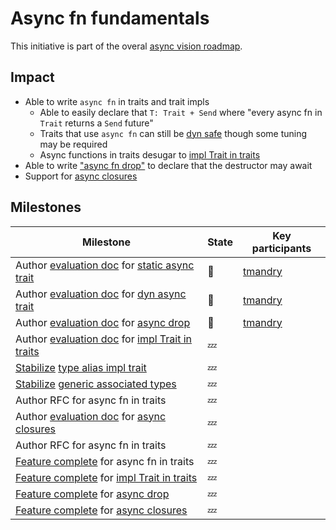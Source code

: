 # Async fn fundamentals

This initiative is part of the overal [async vision roadmap](https://rust-lang.github.io/wg-async-foundations/vision/roadmap.html).

## Impact

* Able to write `async fn` in traits and trait impls
    * Able to easily declare that `T: Trait + Send` where "every async fn in `Trait` returns a `Send` future"
    * Traits that use `async fn` can still be [dyn safe](./design-discussions/dyn_async_trait.md) though some tuning may be required
    * Async functions in traits desugar to [impl Trait in traits]
* Able to write ["async fn drop"][async drop] to declare that the destructor may await
* Support for [async closures]

## Milestones

| Milestone | State | Key participants |
| --- | --- | --- |
| Author [evaluation doc] for [static async trait] | 🦀 | [tmandry]
| Author [evaluation doc] for [dyn async trait]  | 🦀 | [tmandry]
| Author [evaluation doc] for [async drop] | 🦀 | [tmandry]
| Author [evaluation doc] for [impl Trait in traits]  | 💤 |
| [Stabilize] [type alias impl trait] | 💤  |
| [Stabilize] [generic associated types]  | 💤 |
| Author RFC for async fn in traits  | 💤 |
| Author [evaluation doc] for [async closures]  | 💤 |
| Author RFC for async fn in traits  | 💤 |
| [Feature complete] for async fn in traits | 💤 |
| [Feature complete] for [impl Trait in traits] | 💤 |
| [Feature complete] for [async drop] | 💤 |
| [Feature complete] for [async closures] | 💤 |

[nikomatsakis]: https://github.com/nikomatsakis/
[oli-obk]: https://github.com/oli-obk/
[jackh726]: https://github.com/jackh726/
[tmandry]: https://github.com/tmandry/
[async drop]: ./design-discussions/async_drop.md
[async closures]: ./design-discussions/async_closures.md
[impl Trait in traits]: ./design-discussions/impl_trait_in_traits.md
[type alias impl trait]: https://github.com/rust-lang/rust/issues/63063
[generic associated types]: https://github.com/rust-lang/generic-associated-types-initiative
[static async trait]: ./design-discussions/static_async_trait.md
[dyn async trait]: ./design-discussions/dyn_async_trait.md

[evaluation doc]: https://rust-lang.github.io/wg-async-foundations/vision/how_to_vision/evaluations.html
[stabilize]: https://lang-team.rust-lang.org/initiatives/process/stages/stabilized.html
[feature complete]: https://lang-team.rust-lang.org/initiatives/process/stages/feature_complete.html

